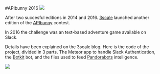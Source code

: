 #APIbunny 2016
![](http://apibunny.com/img/opengraph.png)

After two succesful editions in 2014 and 2016. [3scale](https://3scale.net) launched another edition of the [APIbunny](http://APIbunny.com) contest.

In 2016 the challenge was an text-based adventure game available on Slack.

Details have been explained on the 3scale blog.
Here is the code of the project, divided in 3 parts. The Meteor app to handle Slack Authentication, the [Botkit](https://github.com/howdyai/botkit) bot, and the files used to feed [Pandorabots](http://Pandorabots.com) intelligence.

![](http://apibunny.com/img/opengraph.png)

